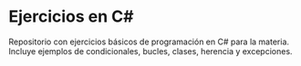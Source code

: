 # Ejercicios en C#

Repositorio con ejercicios básicos de programación en C# para la materia.  
Incluye ejemplos de condicionales, bucles, clases, herencia y excepciones.
